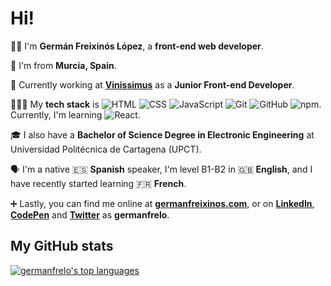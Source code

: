 # Hi!

👋🏻 I'm **Germán Freixinós López**, a **front-end web developer**.

📍 I'm from **Murcia, Spain**.

💼 Currently working at [**Vinissimus**](https://github.com/vinissimus) as a **Junior Front-end Developer**.

👨🏻‍💻 My **tech stack** is
![HTML](https://img.shields.io/badge/HTML-informational?style=flat-square&logo=html5&logoColor=white&color=e44d26)
![CSS](https://img.shields.io/badge/CSS-informational?style=flat-square&logo=css3&logoColor=white&color=264de4)
![JavaScript](https://img.shields.io/badge/JavaScript-informational?style=flat-square&logo=javascript&logoColor=black&color=f0db4f)
![Git](https://img.shields.io/badge/Git-informational?style=flat-square&logo=git&logoColor=white&color=f54d27)
![GitHub](https://img.shields.io/badge/GitHub-informational?style=flat-square&logo=github&logoColor=white&color=24292e)
![npm](https://img.shields.io/badge/npm-informational?style=flat-square&logo=npm&logoColor=white&color=cb0000).
Currently, I'm learning ![React](https://img.shields.io/badge/react-informational?style=flat-square&logo=react&logoColor=black&color=61dafb).

🎓 I also have a **Bachelor of Science Degree in Electronic Engineering** at Universidad Politécnica de Cartagena (UPCT).

🗣 I'm a native 🇪🇸 **Spanish** speaker, I'm level B1-B2 in 🇬🇧 **English**, and I have recently started learning 🇫🇷 **French**.

➕ Lastly, you can find me online at [**germanfreixinos.com**](https://germanfreixinos.com), or on [**LinkedIn**](https://www.linkedin.com/in/germanfrelo), [**CodePen**](https://codepen.io/germanfrelo) and [**Twitter**](https://twitter.com/germanfrelo) as **germanfrelo**.

## My GitHub stats

[![germanfrelo's top languages](https://github-readme-stats.vercel.app/api/top-langs/?username=germanfrelo&layout=compact)](https://github.com/germanfrelo/github-readme-stats)
